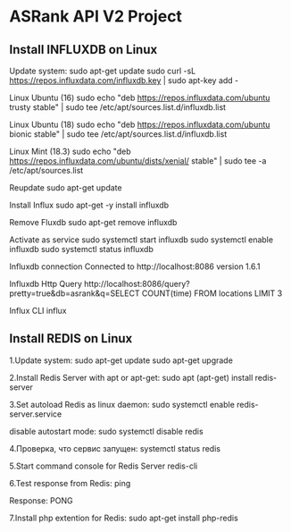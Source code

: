 # ASRank API V2 Project

Install INFLUXDB on Linux
--------------------------------------
Update system:
sudo apt-get update
sudo curl -sL https://repos.influxdata.com/influxdb.key | sudo apt-key add -

Linux Ubuntu (16)
sudo echo "deb https://repos.influxdata.com/ubuntu trusty stable" | sudo tee /etc/apt/sources.list.d/influxdb.list

Linux Ubuntu (18)
sudo echo "deb https://repos.influxdata.com/ubuntu bionic stable" | sudo tee /etc/apt/sources.list.d/influxdb.list

Linux Mint (18.3)
sudo echo "deb https://repos.influxdata.com/ubuntu/dists/xenial/ stable" | sudo tee -a /etc/apt/sources.list

Reupdate
sudo apt-get update

Install Influx
sudo apt-get -y install influxdb

Remove Fluxdb
sudo apt-get remove influxdb

Activate as service
sudo systemctl start influxdb
sudo  systemctl enable influxdb
sudo systemctl status influxdb

Influxdb connection
Connected to http://localhost:8086 version 1.6.1

Influxdb Http Query
http://localhost:8086/query?pretty=true&db=asrank&q=SELECT COUNT(time) FROM locations LIMIT 3

Influx CLI
influx

Install REDIS on Linux
--------------------------------------

1.Update system:
  sudo apt-get update
  sudo apt-get upgrade

2.Install Redis Server with apt or apt-get:
  sudo apt (apt-get) install redis-server

3.Set autoload Redis as linux daemon:
  sudo systemctl enable redis-server.service

  disable autostart mode:
  sudo systemctl disable redis

4.Проверка, что сервис запущен:
  systemctl status redis
  
5.Start command console for Redis Server
  redis-cli

6.Test response from Redis:
  ping
  
  Response:
  PONG

7.Install php extention for Redis:
  sudo apt-get install php-redis